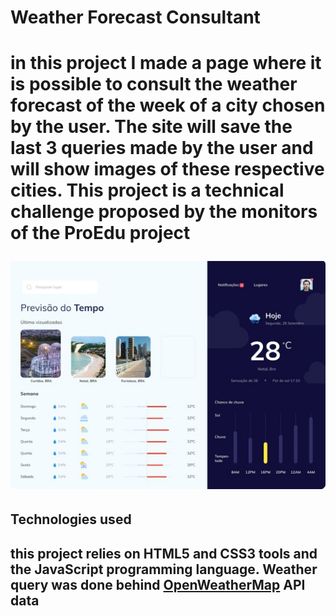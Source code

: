 <h1>Weather Forecast Consultant<h1>
<p>in this project I made a page where it is possible to consult the weather forecast of the week of a city chosen by the user. The site will save the last 3 queries made by the user and will show images of these respective cities. This project is a technical challenge proposed by the monitors of the ProEdu project<p>
<img src = "img/pageDesign.jpg">
<h2>Technologies used<h2>
<p>this project relies on HTML5 and CSS3 tools and the JavaScript programming language. Weather query was done behind <strong><a href = "https://openweathermap.org/api">OpenWeatherMap<a><strong> API data<p>